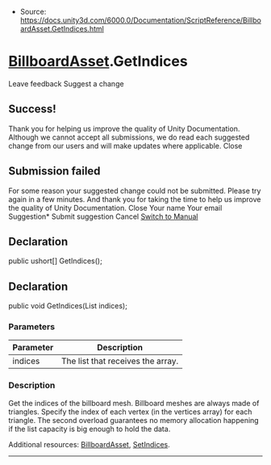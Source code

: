 * Source: https://docs.unity3d.com/6000.0/Documentation/ScriptReference/BillboardAsset.GetIndices.html

#  [BillboardAsset](https://docs.unity3d.com/6000.0/Documentation/ScriptReference/BillboardAsset.html).GetIndices
Leave feedback
Suggest a change
## Success!
Thank you for helping us improve the quality of Unity Documentation. Although we cannot accept all submissions, we do read each suggested change from our users and will make updates where applicable.
Close
## Submission failed
For some reason your suggested change could not be submitted. Please <a>try again</a> in a few minutes. And thank you for taking the time to help us improve the quality of Unity Documentation.
Close
Your name Your email Suggestion* Submit suggestion
Cancel
[Switch to Manual](https://docs.unity3d.com/6000.0/Documentation/Manual/class-BillboardAsset.html "Go to BillboardAsset Component in the Manual")
## Declaration
public ushort[] GetIndices(); 
## Declaration
public void GetIndices(List<ushort> indices); 
### Parameters
Parameter | Description  
---|---  
indices | The list that receives the array.  
### Description
Get the indices of the billboard mesh.
Billboard meshes are always made of triangles. Specify the index of each vertex (in the vertices array) for each triangle. The second overload guarantees no memory allocation happening if the list capacity is big enough to hold the data.  
  
Additional resources: [BillboardAsset](https://docs.unity3d.com/6000.0/Documentation/ScriptReference/BillboardAsset.html), [SetIndices](https://docs.unity3d.com/6000.0/Documentation/ScriptReference/BillboardAsset.SetIndices.html).
* * *
